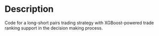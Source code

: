 # Description
Code for a long-short pairs trading strategy with XGBoost-powered trade ranking support in the decision making process.
